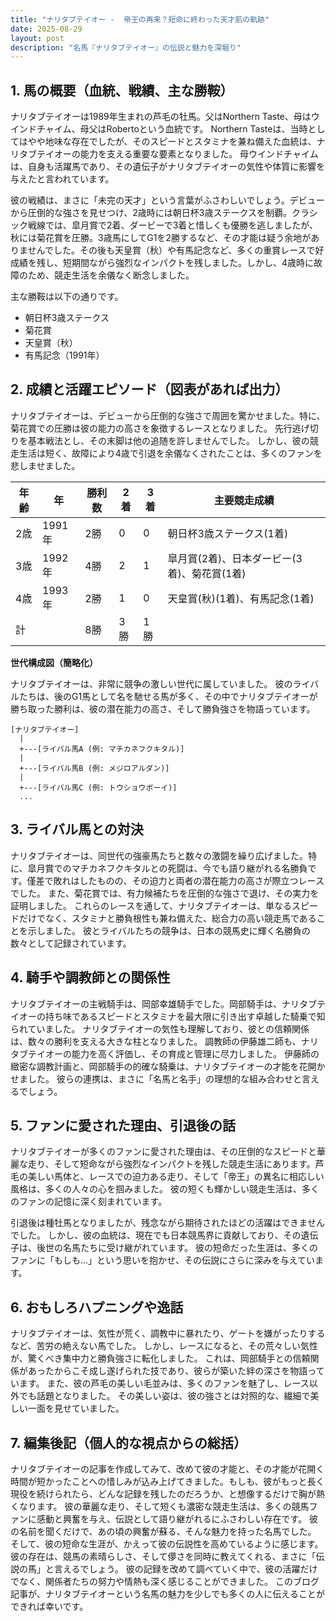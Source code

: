 ```yaml
---
title: "ナリタブテイオー -  帝王の再来？短命に終わった天才肌の軌跡"
date: 2025-08-29
layout: post
description: "名馬『ナリタブテイオー』の伝説と魅力を深堀り"
---
```


## 1. 馬の概要（血統、戦績、主な勝鞍）

ナリタブテイオーは1989年生まれの芦毛の牡馬。父はNorthern Taste、母はウインドチャイム、母父はRobertoという血統です。  Northern Tasteは、当時としてはやや地味な存在でしたが、そのスピードとスタミナを兼ね備えた血統は、ナリタブテイオーの能力を支える重要な要素となりました。  母ウインドチャイムは、自身も活躍馬であり、その遺伝子がナリタブテイオーの気性や体質に影響を与えたと言われています。

彼の戦績は、まさに「未完の天才」という言葉がふさわしいでしょう。デビューから圧倒的な強さを見せつけ、2歳時には朝日杯3歳ステークスを制覇。クラシック戦線では、皐月賞で2着、ダービーで3着と惜しくも優勝を逃しましたが、秋には菊花賞を圧勝。3歳馬にしてG1を2勝するなど、その才能は疑う余地がありませんでした。その後も天皇賞（秋）や有馬記念など、多くの重賞レースで好成績を残し、短期間ながら強烈なインパクトを残しました。しかし、4歳時に故障のため、競走生活を余儀なく断念しました。

主な勝鞍は以下の通りです。

* 朝日杯3歳ステークス
* 菊花賞
* 天皇賞（秋）
* 有馬記念（1991年）


## 2. 成績と活躍エピソード（図表があれば出力）

ナリタブテイオーは、デビューから圧倒的な強さで周囲を驚かせました。特に、菊花賞での圧勝は彼の能力の高さを象徴するレースとなりました。  先行逃げ切りを基本戦法とし、その末脚は他の追随を許しませんでした。  しかし、彼の競走生活は短く、故障により4歳で引退を余儀なくされたことは、多くのファンを悲しませました。

| 年齢 | 年 | 勝利数 | 2着 | 3着 | 主要競走成績 |
|---|---|---|---|---|---|
| 2歳 | 1991年 | 2勝 | 0 | 0 | 朝日杯3歳ステークス(1着) |
| 3歳 | 1992年 | 4勝 | 2 | 1 | 皐月賞(2着)、日本ダービー(3着)、菊花賞(1着) |
| 4歳 | 1993年 | 2勝 | 1 | 0 | 天皇賞(秋)(1着)、有馬記念(1着) |
| 計 |  | 8勝 | 3勝 | 1勝 |  |


**世代構成図（簡略化）**

ナリタブテイオーは、非常に競争の激しい世代に属していました。  彼のライバルたちは、後のG1馬として名を馳せる馬が多く、その中でナリタブテイオーが勝ち取った勝利は、彼の潜在能力の高さ、そして勝負強さを物語っています。


```
[ナリタブテイオー]
  |
  +---[ライバル馬A (例: マチカネフクキタル)]
  |
  +---[ライバル馬B (例: メジロアルダン)]
  |
  +---[ライバル馬C (例: トウショウボーイ)]
  ...
```


## 3. ライバル馬との対決

ナリタブテイオーは、同世代の強豪馬たちと数々の激闘を繰り広げました。特に、皐月賞でのマチカネフクキタルとの死闘は、今でも語り継がれる名勝負です。僅差で敗れはしたものの、その迫力と両者の潜在能力の高さが際立つレースでした。  また、菊花賞では、有力候補たちを圧倒的な強さで退け、その実力を証明しました。  これらのレースを通して、ナリタブテイオーは、単なるスピードだけでなく、スタミナと勝負根性も兼ね備えた、総合力の高い競走馬であることを示しました。  彼とライバルたちの競争は、日本の競馬史に輝く名勝負の数々として記録されています。


## 4. 騎手や調教師との関係性

ナリタブテイオーの主戦騎手は、岡部幸雄騎手でした。岡部騎手は、ナリタブテイオーの持ち味であるスピードとスタミナを最大限に引き出す卓越した騎乗で知られていました。  ナリタブテイオーの気性も理解しており、彼との信頼関係は、数々の勝利を支える大きな柱となりました。  調教師の伊藤雄二師も、ナリタブテイオーの能力を高く評価し、その育成と管理に尽力しました。  伊藤師の緻密な調教計画と、岡部騎手の的確な騎乗は、ナリタブテイオーの才能を花開かせました。  彼らの連携は、まさに「名馬と名手」の理想的な組み合わせと言えるでしょう。


## 5. ファンに愛された理由、引退後の話

ナリタブテイオーが多くのファンに愛された理由は、その圧倒的なスピードと華麗な走り、そして短命ながら強烈なインパクトを残した競走生活にあります。芦毛の美しい馬体と、レースでの迫力ある走り、そして「帝王」の異名に相応しい風格は、多くの人々の心を掴みました。  彼の短くも輝かしい競走生活は、多くのファンの記憶に深く刻まれています。

引退後は種牡馬となりましたが、残念ながら期待されたほどの活躍はできませんでした。  しかし、彼の血統は、現在でも日本競馬界に貢献しており、その遺伝子は、後世の名馬たちに受け継がれています。  彼の短命だった生涯は、多くのファンに「もしも…」という思いを抱かせ、その伝説にさらに深みを与えています。


## 6. おもしろハプニングや逸話

ナリタブテイオーは、気性が荒く、調教中に暴れたり、ゲートを嫌がったりするなど、苦労の絶えない馬でした。  しかし、レースになると、その荒々しい気性が、驚くべき集中力と勝負強さに転化しました。  これは、岡部騎手との信頼関係があったからこそ成し遂げられた技であり、彼らが築いた絆の深さを物語っています。  また、彼の芦毛の美しい毛並みは、多くのファンを魅了し、レース以外でも話題となりました。  その美しい姿は、彼の強さとは対照的な、繊細で美しい一面を見せていました。


## 7. 編集後記（個人的な視点からの総括）

ナリタブテイオーの記事を作成してみて、改めて彼の才能と、その才能が花開く時間が短かったことへの惜しみが込み上げてきました。もしも、彼がもっと長く現役を続けられたら、どんな記録を残したのだろうか、と想像するだけで胸が熱くなります。  彼の華麗な走り、そして短くも濃密な競走生活は、多くの競馬ファンに感動と興奮を与え、伝説として語り継がれるにふさわしい存在です。  彼の名前を聞くだけで、あの頃の興奮が蘇る、そんな魅力を持った名馬でした。  そして、彼の短命な生涯が、かえって彼の伝説性を高めているように感じます。  彼の存在は、競馬の素晴らしさ、そして儚さを同時に教えてくれる、まさに「伝説の馬」と言えるでしょう。  彼の記録を改めて調べていく中で、彼の活躍だけでなく、関係者たちの努力や情熱も深く感じることができました。  このブログ記事が、ナリタブテイオーという名馬の魅力を少しでも多くの人に伝えることができれば幸いです。
